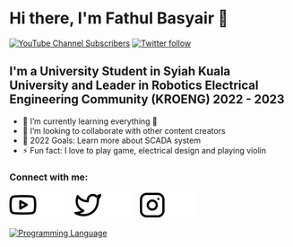 # Hi there, I'm Fathul Basyair   👋 

[![YouTube Channel Subscribers](https://img.shields.io/youtube/channel/subscribers/UCOeyX0xIJKJaL7x7MELVZTg?logo=youtube&logoColor=red&style=for-the-badge)][youtube]
[![Twitter follow](https://img.shields.io/twitter/url?url=https%3A%2F%2Ftwitter.com%2Fintent%2Fuser)](https://twitter.com/intent/follow?original_referer=https://github.com/basyair07&screen_name=basyair07)


## I'm a University Student in Syiah Kuala University and Leader in Robotics Electrical Engineering Community (KROENG) 2022 - 2023

- 🌱 I’m currently learning everything 🤣
- 👯 I’m looking to collaborate with other content creators
- 🥅 2022 Goals: Learn more about SCADA system
- ⚡ Fun fact: I love to play game, electrical design and playing violin

### Connect with me:

[![website](./img/youtube-light.svg)](https://www.youtube.com/channel/UCOeyX0xIJKJaL7x7MELVZTg#gh-light-mode-only)
[![website](./img/youtube-dark.svg)](https://www.youtube.com/channel/UCOeyX0xIJKJaL7x7MELVZTg#gh-dark-mode-only)
&nbsp;&nbsp;
[![website](./img/twitter-light.svg)](https://twitter.com/basyair07#gh-light-mode-only)
[![website](./img/twitter-dark.svg)](https://twitter.com/basyair07#gh-dark-mode-only)
&nbsp;&nbsp;
[![website](./img/instagram-light.svg)](https://instagram.com/kanzaki_ahul#gh-light-mode-only)
[![website](./img/instagram-dark.svg)](https://instagram.com/kanzaki_ahul#gh-dark-mode-only)

[website]: https://codeSTACKr.com
[twitter]: https://twitter.com/basyair07
[youtube]: https://www.youtube.com/channel/UCOeyX0xIJKJaL7x7MELVZTg
[instagram]: https://instagram.com/kanzaki_ahul
[jsplaylist]: https://www.youtube.com/playlist?list=PLkwxH9e_vrALRJKu7wfXby3MKeflhTu6B
[cssplaylist]: https://www.youtube.com/playlist?list=PLkwxH9e_vrALSdvZuEh6gqQdmDoDIoqz4
[reactplaylist]: https://www.youtube.com/playlist?list=PLkwxH9e_vrAK4TdffpxKY3QGyHCpxFcQ0

[![Programming Language](https://github-readme-stats.vercel.app/api/top-langs/?username=basyair7&show_icons=true&count_private=true&include_all_commits=true&count_private=true&layout=compact&theme=radical)](https://github.com/basyair7)
